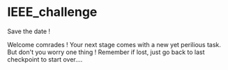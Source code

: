 # IEEE_challenge
Save the date !


Welcome comrades ! Your next stage comes with a new yet perilious task.
But don't you worry one thing !
Remember if lost, just go back to last checkpoint to start over....
